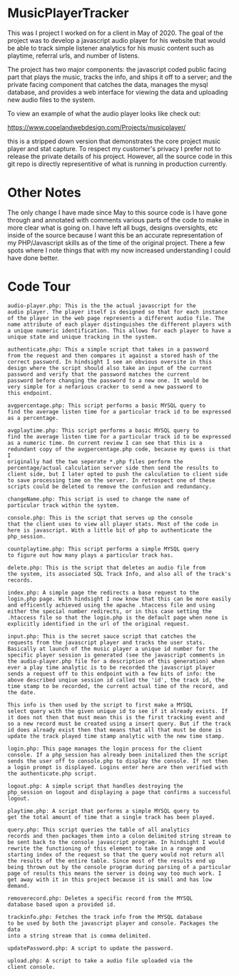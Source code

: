 # MusicPlayerTracker
This was I project I worked on for a client in May of 2020. The goal of the project was to develop a javascript audio player for his website that would be able to track simple listener analytics for his music content such as playtime, referral urls, and number of listens.

The project has two major components: the javascript coded public facing part that plays the music, tracks the info, and ships it off to a server; and the private facing component that catches the data, manages the mysql database, and provides a web interface for viewing the data and uploading new audio files to the system.

To view an example of what the audio player looks like check out:

https://www.copelandwebdesign.com/Projects/musicplayer/

this is a stripped down version that demonstrates the core project music player and stat capture. To respect my customer's privacy I prefer not to release the private details of his project. However, all the source code in this git repo is directly representitive of what is running in production currently.

# Other Notes
The only change I have made since May to this source code is I have gone through and annotated with comments various parts of the code to make in more clear what is going on. I have left all bugs, designs oversights, etc inside of the source because I want this be an accurate representation of my PHP/Javascript skills as of the time of the original project. There a few spots where I note things that with my now increased understanding I could have done better.

# Code Tour

	audio-player.php: This is the the actual javascript for the
	audio player. The player itself is designed so that for each instance
	of the player in the web page represents a different audio file. The
	name attribute of each player distinguishes the different players with
	a unique numeric identification. This allows for each player to have a
	unique state and unique tracking in the system.

	authenticate.php: This a simple script that takes in a password
	from the request and then compares it against a stored hash of the
	correct password. In hindsight I see an obvious oversite in this
	design where the script should also take an input of the current
	password and verify that the password matches the current
	password before changing the password to a new one. It would be
	very simple for a nefarious cracker to send a new password to
	this endpoint.

	avgpercentage.php: This script performs a basic MYSQL query to
	find the average listen time for a particular track id to be expressed
	as a percentage.

	avgplaytime.php: This script performs a basic MYSQL query to
	find the average listen time for a particular track id to be expressed
	as a numeric time. On current review I can see that this is a
	redundant copy of the avgpercentage.php code, because my quess is that I
	originally had the two seperate *.php files perform the
	percentage/actual calculation server side then send the results to
	client side, but I later opted to push the calculation to client side
	to save processing time on the server. In retrospect one of these
	scripts could be deleted to remove the confusion and redundancy.
	
	changeName.php: This script is used to change the name of
	particular track within the system.

	console.php: This is the script that serves up the console
	that the client uses to view all player stats. Most of the code in
	here is javascript. With a little bit of php to authenticate the
	php_session.

	countplaytime.php: This script performs a simple MYSQL query
	to figure out how many plays a particular track has.

	delete.php: This is the script that deletes an audio file from
	the system, its associated SQL Track Info, and also all of the track's
	records.

	index.php: A simple page the redirects a base request to the
	login.php page. With hindsight I now know that this can be more easily
	and efficently achieved using the apache .htaccess file and using
	either the special number redirects, or in this case setting the
	.htaccess file so that the login.php is the default page when none is
	explicitly identified in the url of the original request.

	input.php: This is the secret sauce script that catches the
	requests from the javascript player and tracks the user stats.
	Basically at launch of the music player a unique id number for the
	specific player session is generated (see the javascript comments in
	the audio-player.php file for a description of this generation) when
	ever a play time analytic is to be recorded the javascript player
	sends a request off to this endpoint with a few bits of info: the
	above described unqiue session id called the 'id', the track id, the
	time stamp to be recorded, the current actual time of the record, and
	the date.
	
	This info is then used by the script to first make a MYSQL
	select query with the given unique id to see if it already exists. If
	it does not then that must mean this is the first tracking event and
	so a new record must be created using a insert query. But if the track
	id does already exist then that means that all that must be done is
	update the track played time stamp analytic with the new time stamp.

	login.php: This page manages the login process for the client
	console. If a php_session has already been initalized then the script
	sends the user off to console.php to display the console. If not then
	a login prompt is displayed. Logins enter here are then verified with
	the authenticate.php script.

	logout.php: A simple script that handles destroying the
	php_session on logout and displaying a page that confirms a successful logout.
	
	playtime.php: A script that performs a simple MYSQL query to
	get the total amount of time that a single track has been played.

	query.php: This script queries the table of all analytics
	records and then packages them into a colon delimited string stream to
	be sent back to the console javascript program. In hindsight I would
	rewrite the functioning of this element to take in a range and
	starting index of the request so that the query would not return all
	the results of the entire table. Since most of the results end up
	being thrown out by the console program during parsing of a particular
	page of results this means the server is doing way too much work. I
	get away with it in this project because it is small and has low demand.

	removerecord.php: Deletes a specific record from the MYSQL
	database based upon a provided id.

	trackinfo.php: Fetches the track info from the MYSQL database
	to be used by both the javascript player and console. Packages the data
	into a string stream that is comma delimited.

	updatePassword.php: A script to update the password.

	upload.php: A script to take a audio file uploaded via the
	client console.
